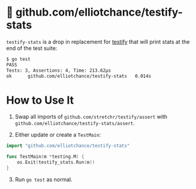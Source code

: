 # 🔢 github.com/elliotchance/testify-stats

`testify-stats` is a drop in replacement for
[testify](https://github.com/stretchr/testify) that will print stats at the end
of the test suite:

```txt
$ go test
PASS
Tests: 3, Assertions: 4, Time: 213.62µs
ok      github.com/elliotchance/testify-stats   0.014s
```

# How to Use It

1. Swap all imports of `github.com/stretchr/testify/assert` with
`github.com/elliotchance/testify-stats/assert`.

2. Either update or create a `TestMain`:

```go
import "github.com/elliotchance/testify-stats"

func TestMain(m *testing.M) {
	os.Exit(testify_stats.Run(m))
}
```

3. Run `go test` as normal.
